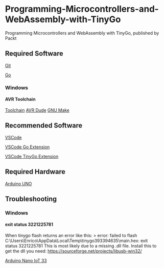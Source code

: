 # Programming-Microcontrollers-and-WebAssembly-with-TinyGo

Programming Microcontrollers and WebAssembly with TinyGo, published by Packt

## Required Software

[Git](https://git-scm.com/)

[Go](https://golang.org/)

### Windows

#### AVR Toolchain

[Toolchain](https://www.microchip.com/mplab/avr-support/avr-and-arm-toolchains-c-compilers)
[AVR Dude](http://download.savannah.gnu.org/releases/avrdude/)
[GNU Make](http://gnuwin32.sourceforge.net/packages/make.htm)

## Recommended Software

[VSCode](https://code.visualstudio.com/)

[VSCode Go Extension](https://marketplace.visualstudio.com/items?itemName=golang.go)

[VSCode TinyGo Extension](https://marketplace.visualstudio.com/items?itemName=tinygo.vscode-tinygo)

## Required Hardware

[Arduino UNO](https://store.arduino.cc/arduino-uno-rev3)

## Troubleshooting

### Windows

#### exit status 3221225781
When tinygo flash returns an error like this: > error: failed to flash C:\Users\Enrico\AppData\Local\Temp\tinygo393394635\main.hex: exit status 3221225781
This is most likely due to a missing .dll file.
Install this to get the dll you need: https://sourceforge.net/projects/libusb-win32/


[Arduino Nano IoT 33](https://store.arduino.cc/arduino-nano-33-iot-with-headers)
